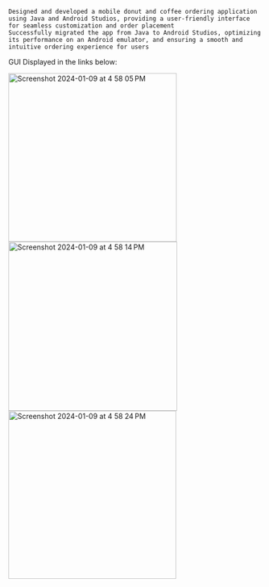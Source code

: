 ```
Designed and developed a mobile donut and coffee ordering application using Java and Android Studios, providing a user-friendly interface for seamless customization and order placement
Successfully migrated the app from Java to Android Studios, optimizing its performance on an Android emulator, and ensuring a smooth and intuitive ordering experience for users
```
GUI Displayed in the links below:

<img width="334" alt="Screenshot 2024-01-09 at 4 58 05 PM" src="https://github.com/map112300/RUCafe_Android/assets/88758279/8dd77c8e-9e89-4977-9c92-f39454676e93">
<img width="335" alt="Screenshot 2024-01-09 at 4 58 14 PM" src="https://github.com/map112300/RUCafe_Android/assets/88758279/58c862c4-4271-486f-b340-7f26f8069d55">
<img width="333" alt="Screenshot 2024-01-09 at 4 58 24 PM" src="https://github.com/map112300/RUCafe_Android/assets/88758279/9dc2f349-14a3-4fc5-845b-e27113d9f494">
